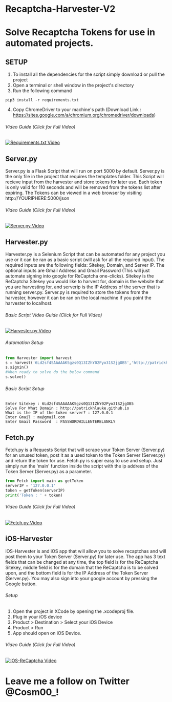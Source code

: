 # Recaptcha-Harvester-V2
# Solve Recaptcha Tokens for use in automated projects.

## SETUP
1. To install all the dependencies for the script simply download or pull the project
2. Open a terminal or shell window in the project's directory
3. Run the following command
```
pip3 install -r requirements.txt
```
4. Copy ChromeDriver to your machine's path (Download Link : https://sites.google.com/a/chromium.org/chromedriver/downloads)

###### Video Guide (Click for Full Video)
[![Requirements.txt Video](https://j.gifs.com/L8DO5A.gif)](https://www.youtube.com/watch?v=jolzFNb5iNQ)

## Server.py
Server.py is a Flask Script that will run on port 5000 by default. Server.py is the only file in the project that requires the templates folder. This Script will recieve input from the harvester and store tokens for later use. Each token is only valid for 110 seconds and will be removed from the tokens list after expiring. The Tokens can be viewed in a web browser by visiting http://YOURIPHERE:5000/json

###### Video Guide (Click for Full Video)
[![Server.py Video](https://j.gifs.com/BLpA1N.gif)](https://www.youtube.com/watch?v=1WxJDCtxMRs)

## Harvester.py
Harvester.py is a Selenium Script that can be automated for any project you use or it can be ran as a basic script (will ask for all the required input). The required inputs are the following fields: Sitekey, Domain, and Server IP. The optional inputs are Gmail Address and Gmail Password (This will just automate signing into google for ReCaptcha one-clicks). Sitekey is the ReCaptcha Sitekey you would like to harvest for, domain is the website that you are harvesting for, and serverip is the IP Address of the server that is running server.py. Server.py is required to store the tokens from the harvester, however it can be ran on the local machine if you point the harvester to localhost.

###### Basic Script Video Guide (Click for Full Video)
[![Harvester.py Video](https://j.gifs.com/4RwjWn.gif)](https://www.youtube.com/watch?v=g07LPTI4Yhg)

###### Automation Setup
```python
from Harvester import harvest
s = harvest('6Ld2sf4SAAAAAKSgzs0Q13IZhY02Pyo31S2jgOB5','http://patrickhlauke.github.io','127.0.0.1','me@gmail.com','gmailpasswordhere')
s.signin()
#When ready to solve do the below command
s.solve()
```

###### Basic Script Setup
```
Enter Sitekey : 6Ld2sf4SAAAAAKSgzs0Q13IZhY02Pyo31S2jgOB5
Solve For What Domain : http://patrickhlauke.github.io
What is the IP of the token server? : 127.0.0.1
Enter Gmail : me@gmail.com
Enter Gmail Password  : PASSWORDWILLENTERBLANKLY
```

## Fetch.py
Fetch.py is a Requests Script that will scrape your Token Server (Server.py) for an unused token, post it as a used token to the Token Server (Server.py) and return the token for use. Fetch.py is super easy to use and setup. Just simply run the 'main' function inside the script with the ip address of the Token Server (Server.py) as a parameter.
```python
from Fetch import main as getToken
serverIP = '127.0.0.1'
token = getToken(serverIP)
print('Token : ' + token)
```

###### Video Guide (Click for Full Video)
[![Fetch.py Video](https://j.gifs.com/mQ6m7r.gif)](https://www.youtube.com/watch?v=LdCfaG1esG0)

## iOS-Harvester
iOS-Harvester is and iOS app that will allow you to solve recaptchas and will post them to your Token Server (Server.py) for later use. The app has 3 text fields that can be changed at any time, the top field is for the ReCaptcha Sitekey, middle field is for the domain that the ReCaptcha is to be solved upon, and the bottom field is for the IP Address of the Token Server (Server.py). You may also sign into your google account by pressing the Google button. 

###### Setup
1. Open the project in XCode by opening the .xcodeproj file.
2. Plug in your iOS device
3. Product > Destination > Select your iOS Device
4. Product > Run
5. App should open on iOS Device.

###### Video Guide (Click for Full Video)
[![iOS-ReCaptcha Video](https://j.gifs.com/kZV7Pv.gif)](https://youtu.be/vDwiAzPJaQo)

# Leave me a follow on Twitter @Cosm00_!

